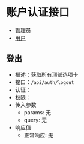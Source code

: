 # 账户认证接口

- [管理员](/apis/interfaces/auth/admin)
- [用户](/apis/interfaces/auth/user)

## 登出 <Badge type="info" text="POST" /> <Badge type="tip" text="已完成" />

- 描述：获取所有顶部选项卡
- 接口：`/api/auth/logout`
- 认证：<Badge type="danger" text="√" />
- 权限：<Badge type="tip" text="none" />
- 传入参数
  - params: 无
  - query: 无
- 响应值
  - 正常响应<Badge type="tip" text="0" />: 无
